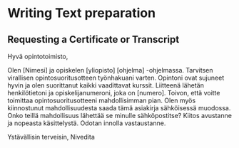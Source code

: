 # Writing Text preparation
## Requesting a Certificate or Transcript

Hyvä opintotoimisto,

Olen [Nimesi] ja opiskelen [yliopisto] [ohjelma] -ohjelmassa. Tarvitsen virallisen opintosuoritusotteen työnhakuani varten. Opintoni ovat sujuneet hyvin ja olen suorittanut kaikki vaadittavat kurssit. Liitteenä lähetän henkilötietoni ja opiskelijanumeroni, joka on [numero]. Toivon, että voitte toimittaa opintosuoritusotteeni mahdollisimman pian. Olen myös kiinnostunut mahdollisuudesta saada tämä asiakirja sähköisessä muodossa. Onko teillä mahdollisuus lähettää se minulle sähköpostitse? Kiitos avustanne ja nopeasta käsittelystä. Odotan innolla vastaustanne.

Ystävällisin terveisin,
Nivedita






